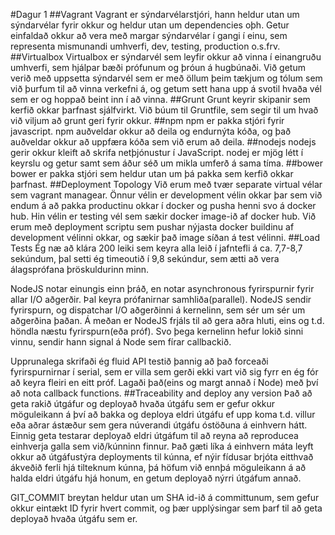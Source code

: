 #Dagur 1
##Vagrant
Vagrant er sýndarvélarstjóri, hann heldur utan um sýndarvélar fyrir okkur og heldur utan um dependencies oþh. Getur einfaldað okkur að vera með margar sýndarvélar í gangi í einu, sem representa mismunandi umhverfi, dev, testing, production o.s.frv.
##Virtualbox
Virtualbox er sýndarvél sem leyfir okkur að vinna í einangruðu umhverfi, sem hjálpar bæði prófunum og þróun á hugbúnaði. Við getum verið með uppsetta sýndarvél sem er með öllum þeim tækjum og tólum sem við þurfum til að vinna verkefni á, og getum sett hana upp á svotil hvaða vél sem er og hoppað beint inn í að vinna.
##Grunt
Grunt keyrir skipanir sem kerfið okkar þarfnast sjálfvirkt. Við búum til Gruntfile, sem segir til um hvað við viljum að grunt geri fyrir okkur.
##npm
npm er pakka stjóri fyrir javascript. npm auðveldar okkur að deila og endurnýta kóða, og það auðveldar okkur að uppfæra kóða sem við erum að deila.
##nodejs
nodejs gerir okkur kleift að skrifa netþjónustur í JavaScript. nodej er mjög létt í keyrslu og getur samt sem áður séð um mikla umferð á sama tíma.
##bower
bower er pakka stjóri sem heldur utan um þá pakka sem kerfið okkar þarfnast.
##Deployment Topology
Við erum með tvær separate virtual vélar sem vagrant managear. Önnur vélin er development vélin okkar þar sem við endum á að pakka productinu okkar í docker og pusha henni svo á docker hub. Hin vélin er testing vél sem sækir docker image-ið af docker hub. Við erum með deployment scriptu sem pushar nýjasta docker buildinu af development vélinni okkar, og sækir það image síðan á test vélinni.
##Load Tests
Ég næ að klára 200 leiki sem keyra alla leið í jafntefli á ca. 7,7-8,7 sekúndum, þal setti ég timeoutið í 9,8 sekúndur, sem ætti að vera álagsprófana þröskuldurinn minn.

NodeJS notar einungis einn þráð, en notar asynchronous fyrirspurnir fyrir allar I/O aðgerðir. Þal keyra prófanirnar samhliða(parallel). NodeJS sendir fyrirspurn, og dispatchar I/O aðgerðinni á kernelinn, sem sér um sér um aðgerðina þaðan. Á meðan er NodeJS frjáls til að gera aðra hluti, eins og t.d. höndla næstu fyrirspurn(eða próf). Svo þega kernelinn hefur lokið sinni vinnu, sendir hann signal á Node sem fírar callbackið.

Upprunalega skrifaði ég fluid API testið þannig að það forceaði fyrirspurnirnar í serial, sem er villa sem gerði ekki vart við sig fyrr en ég fór að keyra fleiri en eitt próf. Lagaði það(eins og margt annað í Node) með því að nota callback functions.
##Traceability and deploy any version
Það að geta rakið útgáfur og deployað hvaða útgáfu sem er gefur okkur möguleikann á því að bakka og deploya eldri útgáfu ef upp koma t.d. villur eða aðrar ástæður sem gera núverandi útgáfu óstöðuna á einhvern hátt. Einnig geta testarar deployað eldri útgáfum til að reyna að reproducea einhverja galla sem við/kúnninn finnur.
Það gæti líka á einhvern máta leyft okkur að útgáfustýra deployments til kúnna, ef nýir fídusar brjóta eitthvað ákveðið ferli hjá tilteknum kúnna, þá höfum við ennþá möguleikann á að halda eldri útgáfu hjá honum, en getum deployað nýrri útgáfum annað.

GIT_COMMIT breytan heldur utan um SHA id-ið á committunum, sem gefur okkur eintækt ID fyrir hvert commit, og þær upplýsingar sem þarf til að geta deployað hvaða útgáfu sem er.